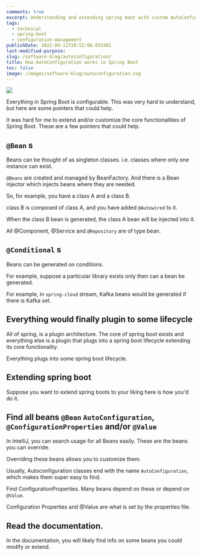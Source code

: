 ```yaml
---
comments: true
excerpt: Understanding and extending spring boot with custom AutoConfiguration
tags:
  - technical
  - spring-boot
  - configuration-management
publishDate: 2022-09-11T20:52:08.052481
last-modified-purpose:
slug: /software-blog/autoconfiguration/
title: How AutoConfiguration works in Spring Boot
toc: false
image: /images/software-blog/autoconfiguration.svg
---
```


![](/images/software-blog/autoconfiguration.svg)

Everything in Spring Boot is configurable. This was very hard to understand, but here are some pointers that could help.

It was hard for me to extend and/or customize the core functionalities of Spring Boot. These are a few pointers that could help.

## `@Bean` s

Beans can be thought of as singleton classes. i.e. classes where only one instance can exist.

`@Beans` are created and managed by BeanFactory. And there is a Bean injector which injects beans where they are needed.

So, for example, you have a class A and a class B.

class B is composed of class A, and you have added `@Autowired` to it.

When the class B bean is generated, the class A bean will be injected into it.

All @Component, @Service and `@Repository` are of type bean.

## `@Conditional` s

Beans can be generated on conditions.

For example, suppose a particular library exists only then can a bean be generated.

For example, in `spring-cloud` stream, Kafka beans would be generated if there is Kafka set.

## Everything would finally plugin to some lifecycle

All of spring, is a plugin architecture. The core of spring boot exists and everything else is a plugin that plugs into a spring boot lifecycle extending its core functionality.

Everything plugs into some spring boot lifecycle.

## Extending spring boot

Suppose you want to extend spring boots to your liking here is how you'd do it.

## Find all beans `@Bean` `AutoConfiguration`, `@ConfigurationProperties` and/or `@Value`

In IntelliJ, you can search usage for all Beans easily. These are the beans you can override.

Overriding these beans allows you to customize them.

Usually, Autoconfiguration classes end with the name `AutoConfiguration`, which makes them super easy to find.

Find ConfigurationProperties. Many beans depend on these or depend on `@Value`.

Configuration Properties and @Value are what is set by the properties file.

## Read the documentation.

In the documentation, you will likely find info on some beans you could modify or extend.
